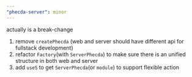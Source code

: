 ```yaml
---
"phecda-server": minor
---
```


actually is a break-change
1. remove `createPhecda` (web and server should have different api for fullstack development)
2. refactor `Factory`(with `ServerPhecda`) to make sure there is an unified structure in both web and server
3. add `useS` to get `ServerPhecda`(or `module`) to support flexible action